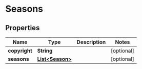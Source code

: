 

# Seasons


## Properties

| Name | Type | Description | Notes |
|------------ | ------------- | ------------- | -------------|
|**copyright** | **String** |  |  [optional] |
|**seasons** | [**List&lt;Season&gt;**](Season.md) |  |  [optional] |



